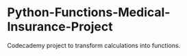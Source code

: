 # Python-Functions-Medical-Insurance-Project
Codecademy project to transform calculations into functions.
